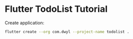 # Flutter TodoList Tutorial

Create application:

```sh
flutter create --org com.dwyl --project-name todolist .
```

